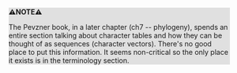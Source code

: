 <div style="margin:2em; background-color: #e0e0e0;">

<strong>⚠️NOTE️️️⚠️</strong>

The Pevzner book, in a later chapter (ch7 -- phylogeny), spends an entire section talking about character tables and how they can be thought of as sequences (character vectors). There's no good place to put this information. It seems non-critical so the only place it exists is in the terminology section.
</div>


